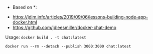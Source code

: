 * Based on *:
- https://jdlm.info/articles/2019/09/06/lessons-building-node-app-docker.html
- https://github.com/jdleesmiller/docker-chat-demo

Usage:
`docker build . -t chat:latest`

`docker run --rm --detach --publish 3000:3000 chat:latest`